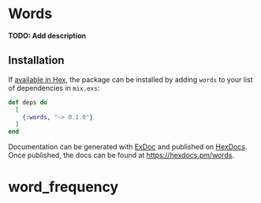 # Words

**TODO: Add description**

## Installation

If [available in Hex](https://hex.pm/docs/publish), the package can be installed
by adding `words` to your list of dependencies in `mix.exs`:

```elixir
def deps do
  [
    {:words, "~> 0.1.0"}
  ]
end
```

Documentation can be generated with [ExDoc](https://github.com/elixir-lang/ex_doc)
and published on [HexDocs](https://hexdocs.pm). Once published, the docs can
be found at <https://hexdocs.pm/words>.

# word_frequency
